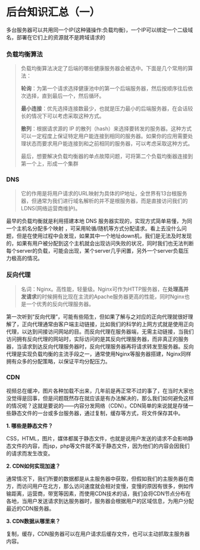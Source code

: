 # 后台知识汇总（一）

多台服务器可以共用同一个IP(这种骚操作:负载均衡)，一个IP可以绑定一个二级域名，部署在它们上的资源就不是跨域请求的

### 负载均衡算法

> 负载均衡算法决定了后端的哪些健康服务器会被选中。下面是几个常用的算法：
>
> **轮询**：为第一个请求选择健康池中的第一个后端服务器，然后按顺序往后依次选择，直到最后一个，然后循环。
>
> **最小连接**：优先选择连接数最少，也就是压力最小的后端服务器，在会话较长的情况下可以考虑采取这种方式。
>
> **散列**：根据请求源的 IP 的散列（hash）来选择要转发的服务器。这种方式可以一定程度上保证特定用户能连接到相同的服务器。如果你的应用需要处理状态而要求用户能连接到和之前相同的服务器，可以考虑采取这种方式。
>
> 最后，想要解决负载均衡器的单点故障问题，可将第二个负载均衡器连接到第一个上，形成一个集群

### DNS

> 它的作用是将用户请求的URL映射为具体的IP地址，全世界有13台根服务器，但通常为我们进行域名解析的并不是根服务器，而是直接访问我们的 LDNS(网络运营商维护)。

最早的负载均衡就是利用搭建本地 DNS 服务器实现的，实现方式简单易懂，为同一个主机名分配多个映射 ，可采用轮循/随机等方式分配请求。看上去没什么问题，但是在使用过程中会发现，如果其中一个地址down机，我们是无法及时发现的，如果有用户被分配到这个主机就会出现访问失败的状况，同时我们也无法判断每个server的负载，可能会出现，某个server几乎闲置，另外一个server负载压力极高的情况。

### 反向代理

> 名词：Nginx。高性能，轻量级。Nginx可作为HTTP服务器，在**处理高并发请求**的时候拥有比现在主流的Apache服务器更高的性能，同时Nginx也是一个优秀的反向代理服务器。

第一次听到“反向代理”，可能有些陌生，但如果了解与之对应的正向代理就很好理解了，正向代理通常由客户端主动链接，比如我们的科学的上网方式就是使用正向代理，以达到间接访问网站的目。而反向代理在服务器端，无需主动链接，当我们访问拥有反向代理的网站时，实际访问的是其反向代理服务器，而非真正的服务器，当请求到达反向代理服务器时，反向代理服务器再将请求转发至服务器。反向代理是实现负载均衡的主流手段之一，通常使用Nginx等服务器搭建，Nginx同样拥有众多的分配策略，以保证平均分配压力。

### CDN

 视频总在缓冲，图片各种加载不出来，几年前是再正常不过的事了，在当时大家也没觉得是回事，但是问题既然存在就应该是有办法解决的，那么我们如何避免这样的情况呢？这就是要说的——内容分发网络（CDN）。CDN简单的来说就是存储一些静态文件的一台或多台服务器，通过复制，缓存等方式，将文件保存其中。

**1. 哪些是静态文件？**

CSS，HTML，图片，媒体都属于静态文件，也就是说用户发送的请求不会影响静态文件的内容，而jsp，php等文件就不属于静态文件，因为他们的内容会因我们的请求而发生改变。

**2. CDN如何实现加速？**

通常情况下，我们所要的数据都是从主服务器中获取，但假如我们的主服务器在南方，而访问用户在北方，那么访问速度就会相对变慢，变慢的原因有很多，例如传输距离，运营商，带宽等因素，而使用CDN技术的话，我们会将CDN节点分布在各地，当用户发送请求到达服务器时，服务器会根据用户的区域信息，为用户分配最近的CDN服务器。

**3. CDN数据从哪里来？**

复制，缓存，CDN服务器可以在用户请求后缓存文件，也可以主动抓取主服务器内容。